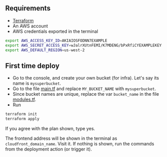 ## Requirements

- [Terraform](https://developer.hashicorp.com/terraform/tutorials/aws-get-started/install-cli)
- An AWS account
- AWS credentials exported in the terminal

```bash
export AWS_ACCESS_KEY_ID=AKIAIOSFODNN7EXAMPLE
export AWS_SECRET_ACCESS_KEY=wJalrXUtnFEMI/K7MDENG/bPxRfiCYEXAMPLEKEY
export AWS_DEFAULT_REGION=us-west-2
```

## First time deploy

- Go to the console, and create your own bucket (for infra). Let's say its name is `mysuperbucket`.
- Go to the file [main.tf](main.tf) and replace `MY_BUCKET_NAME` with `mysuperbucket`.
- Since bucket names are unique, replace the var `bucket_name` in the file [modules.tf](modules.tf).
- Run

```bash
terraform init
terraform apply
```

If you agree with the plan shown, type yes.

The frontend address will be shown in the terminal as `cloudfront_domain_name`. Visit it. If nothing is shown, run the commands from the deployment action (or trigger it).
